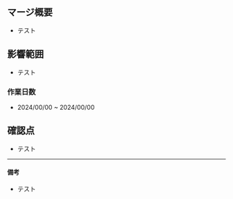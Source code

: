 ## マージ概要

* テスト

## 影響範囲

* テスト

### 作業日数

* 2024/00/00 ~ 2024/00/00

## 確認点

* テスト

---

#### 備考

* テスト
